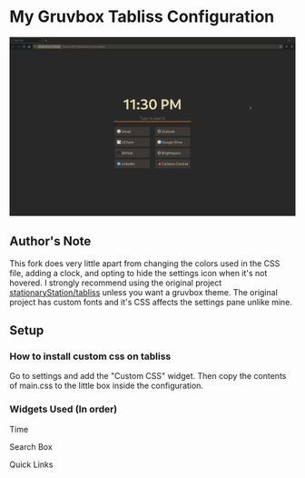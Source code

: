 # My Gruvbox Tabliss Configuration
![screenshot](https://raw.githubusercontent.com/DavisStanko/tabliss/main/1666755040.png)

## Author's Note

This fork does very little apart from changing the colors used in the CSS file, adding a clock, and opting to hide the settings icon when it's not hovered. I strongly recommend using the original project [stationaryStation/tabliss](https://github.com/stationaryStation/tabliss) unless you want a gruvbox theme. The original project has custom fonts and it's CSS affects the settings pane unlike mine.

## Setup

### How to install custom css on tabliss

Go to settings and add the "Custom CSS" widget. Then copy the contents of main.css to the little box inside the configuration.

### Widgets Used (In order)

Time

Search Box

Quick Links